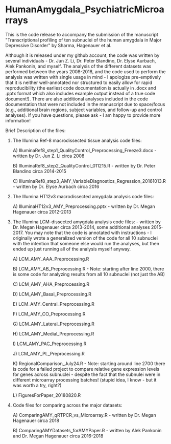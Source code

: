 # HumanAmygdala_PsychiatricMicroarrays

This is the code release to accompany the submission of the manuscript "Transcriptional profiling of ten subnuclei of the human amygdala in Major Depressive Disorder" by Sharma, Hagenauer et al.

Although it is released under my github account, the code was written by several individuals - Dr. Jun Z. Li, Dr. Peter Blandino, Dr. Elyse Aurbach, Alek Pankonin, and myself. The analysis of the different datasets was performed between the years 2008-2018, and the code used to perform the analysis was written with single usage in mind - I apologize pre-emptively that it is neither well-annotated nor structured to easily allow for rapid reproducibility (the earliest code documentation is actually in .docx and .pptx format which also includes example output instead of a true code document!). There are also additional analyses included in the code documentation that were not included in the manuscript due to space/focus (e.g., additional brain regions, subject variables, and follow-up and control analyses). If you have questions, please ask - I am happy to provide more information!

Brief Description of the files:

1) The Illumina Ref-8 macrodissected tissue analysis code files:

    A) IlluminaRef8_step1_QualityControl_Preprocessing_Freeze3.docx - written by Dr. Jun Z. Li circa 2008
  
    B) IlluminaRef8_step2_QualityControl_011215.R - written by Dr. Peter Blandino circa 2014-2015
  
    C) IlluminaRef8_step3_AMY_VariableDiagnostics_Regression_20161013.R - written by Dr. Elyse Aurbach circa 2016

2) The Illumina HT12v3 macrodissected amygdala analysis code files:

    A) IlluminaHT12v3_AMY_Preprocessing.pptx - written by Dr. Megan Hagenauer circa 2012-2013

3) The Illumina LCM-dissected amygdala analysis code files: - written by Dr. Megan Hagenauer circa 2013-2014, some additional analyses 2015-2017. You may note that the code is annotated with instructions - I originally wrote a generalized version of the code for all 10 subnuclei with the intention that someone else would run the analyses, but then ended up just running all of the analysis myself anyway.
  
    A) LCM_AMY_AAA_Preprocessing.R
  
    B) LCM_AMY_AB_Preprocessing.R - Note: starting after line 2000, there is some code for analyzing results from all 10 subnuclei (not just the AB)
  
    C) LCM_AMY_AHA_Preprocessing.R
  
    D) LCM_AMY_Basal_Preprocessing.R
  
    E) LCM_AMY_Central_Preprocessing.R
  
    F) LCM_AMY_CO_Preprocessing.R
  
    G) LCM_AMY_Lateral_Preprocessing.R
  
    H) LCM_AMY_Medial_Preprocessing.R
  
    I) LCM_AMY_PAC_Preprocessing.R
  
    J) LCM_AMY_PL_Preprocessing.R
  
    K) RegionalComparison_July24.R - Note: starting around line 2700 there is code for a failed project to compare relative gene expression levels for genes across subnuclei - despite the fact that the subnulei were in different microarray processing batches! (stupid idea, I know - but it was worth a try, right?) 
  
    L) FiguresForPaper_20180820.R
 
4) Code files for comparing across the major datasets:

    A) ComparingAMY_qRTPCR_vs_Microarray.R - written by Dr. Megan Hagenauer circa 2018
  
    B) ComparingAMYDatasets_forAMYPaper.R - written by Alek Pankonin and Dr. Megan Hagenauer circa 2016-2018
